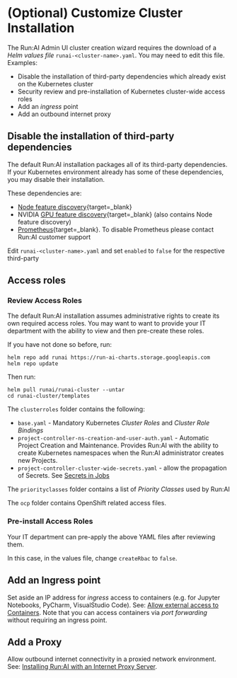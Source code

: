 # (Optional) Customize Cluster Installation

The Run:AI Admin UI cluster creation wizard requires the download of a _Helm values file_ `runai-<cluster-name>.yaml`. You may need to edit this file. Examples:

* Disable the installation of third-party dependencies which already exist on the Kubernetes cluster
* Security review and pre-installation of Kubernetes cluster-wide access roles
* Add an _ingress_ point
* Add an outbound internet proxy


## Disable the installation of third-party dependencies

The default Run:AI installation packages all of its third-party dependencies. If your Kubernetes environment already has some of these dependencies, you may disable their installation. 

These dependencies are:

* [Node feature discovery](https://kubernetes-sigs.github.io/node-feature-discovery/stable/get-started/index.html){target=_blank} 
* NVIDIA [GPU feature discovery](https://github.com/NVIDIA/gpu-feature-discovery){target=_blank} (also contains Node feature discovery)
* [Prometheus](https://github.com/prometheus-operator/kube-prometheus){target=_blank}. To disable Prometheus please contact Run:AI customer support

Edit  `runai-<cluster-name>.yaml` and set `enabled` to `false` for the respective third-party

## Access roles

### Review Access Roles


The default Run:AI installation assumes administrative rights to create its own required access roles. You may want to want to provide your IT department with the ability to view and then pre-create these roles. 

If you have not done so before, run:

```
helm repo add runai https://run-ai-charts.storage.googleapis.com
helm repo update
```

Then run:

```
helm pull runai/runai-cluster --untar
cd runai-cluster/templates
```

The `clusterroles` folder contains the following:

* `base.yaml` - Mandatory Kubernetes _Cluster Roles_ and _Cluster Role Bindings_ 
* `project-controller-ns-creation-and-user-auth.yaml` - Automatic Project Creation and Maintenance. Provides Run:AI with the ability to create Kubernetes namespaces when the Run:AI administrator creates new Projects. 
* `project-controller-cluster-wide-secrets.yaml` - allow the propagation of Secrets. See [Secrets in Jobs](../Researcher-Setup/use-secrets.md)

The `priorityclasses` folder contains a list of _Priority Classes_ used by Run:AI

The `ocp` folder contains OpenShift related access files.


### Pre-install Access Roles

Your IT department can pre-apply the above YAML files after reviewing them.
<!-- and then install Run:AI under reduced previlidges with access to designated namespaces only (`runai`, `node-feature-discovery` and `monitoring` for Prometheus). -->

In this case, in the values file, change `createRbac` to `false`.
 


## Add an Ingress point

Set aside an IP address for _ingress_ access to containers (e.g. for Jupyter Notebooks, PyCharm, VisualStudio Code). See: [Allow external access to Containers](allow-external-access-to-containers.md). Note that you can access containers via _port forwarding_ without requiring an ingress point. 


## Add a Proxy

Allow outbound internet connectivity in a proxied network environment. See: [Installing Run:AI with an Internet Proxy Server](proxy-server.md).